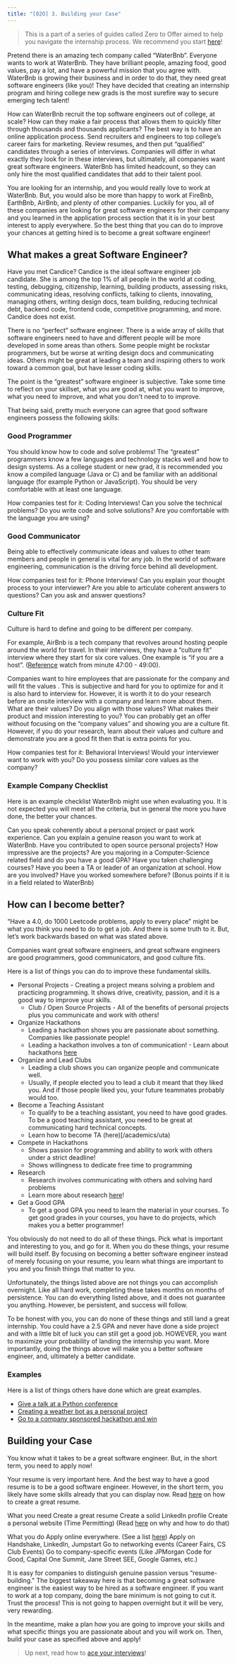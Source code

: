 ```yaml
---
title: "[02O] 3. Building your Case"
---
```


> This is a part of a series of guides called Zero to Offer aimed to help you navigate the internship process. We recommend you start [here](/zero-to-offer/)!

Pretend there is an amazing tech company called “WaterBnb”. Everyone wants to work at WaterBnb. They have brilliant people, amazing food, good values, pay a lot, and have a powerful mission that you agree with. WaterBnb is growing their business and in order to do that, they need great software engineers (like you)! They have decided that creating an internship program and hiring college new grads is the most surefire way to secure emerging tech talent!

How can WaterBnb recruit the top software engineers out of college, at scale? How can they make a fair process that allows them to quickly filter through thousands and thousands applicants? The best way is to have an online application process. Send recruiters and engineers to top college’s career fairs for marketing. Review resumes, and then put “qualified” candidates through a series of interviews. Companies will differ in what exactly they look for in these interviews, but ultimately, all companies want great software engineers. WaterBnb has limited headcount, so they can only hire the most qualified candidates that add to their talent pool.

You are looking for an internship, and you would really love to work at WaterBnb. But, you would also be more than happy to work at FireBnb, EarthBnb, AirBnb, and plenty of other companies. Luckily for you, all of these companies are looking for great software engineers for their company and you learned in the application process section that it is in your best interest to apply everywhere. So the best thing that you can do to improve your chances at getting hired is to become a great software engineer!

## What makes a great Software Engineer?

Have you met Candice? Candice is the ideal software engineer job candidate. She is among the top 1% of all people in the world at coding, testing, debugging, citizenship, learning, building products, assessing risks, communicating ideas, resolving conflicts, talking to clients, innovating, managing others, writing design docs, team building, reducing technical debt, backend code, frontend code, competitive programming, and more. Candice does not exist.

There is no “perfect” software engineer. There is a wide array of skills that software engineers need to have and different people will be more developed in some areas than others. Some people might be rockstar programmers, but be worse at writing design docs and communicating ideas. Others might be great at leading a team and inspiring others to work toward a common goal, but have lesser coding skills.

The point is the “greatest” software engineer is subjective. Take some time to reflect on your skillset, what you are good at, what you want to improve, what you need to improve, and what you don't need to to improve.

That being said, pretty much everyone can agree that good software engineers possess the following skills:

### Good Programmer

You should know how to code and solve problems! The “greatest” programmers know a few languages and technology stacks well and how to design systems. As a college student or new grad, it is recommended you know a compiled language (Java or C) and be familiar with an additional language (for example Python or JavaScript). You should be very comfortable with at least one language.

How companies test for it: Coding Interviews! Can you solve the technical problems? Do you write code and solve solutions? Are you comfortable with the language you are using?

### Good Communicator

Being able to effectively communicate ideas and values to other team members and people in general is vital for any job. In the world of software engineering, communication is the driving force behind all development.

How companies test for it: Phone Interviews! Can you explain your thought process to your interviewer? Are you able to articulate coherent answers to questions? Can you ask and answer questions?

### Culture Fit

Culture is hard to define and going to be different per company.

For example, AirBnb is a tech company that revolves around hosting people around the world for travel. In their interviews, they have a “culture fit” interview where they start for six core values. One example is “if you are a host”. ([Reference](https://youtu.be/W608u6sBFpo?t=2864) watch from minute 47:00 - 49:00).

Companies want to hire employees that are passionate for the company and will fit the values . This is subjective and hard for you to optimize for and it is also hard to interview for. However, it is worth it to do your research before an onsite interview with a company and learn more about them. What are their values? Do you align with those values? What makes their product and mission interesting to you? You can probably get an offer without focusing on the “company values” and showing you are a culture fit. However, if you do your research, learn about their values and culture and demonstrate you are a good fit then that is extra points for you.

How companies test for it: Behavioral Interviews! Would your interviewer want to work with you? Do you possess similar core values as the company?

### Example Company Checklist

Here is an example checklist WaterBnb might use when evaluating you. It is not expected you will meet all the criteria, but in general the more you have done, the better your chances.

Can you speak coherently about a personal project or past work experience.
Can you explain a genuine reason you want to work at WaterBnb.
Have you contributed to open source personal projects? How impressive are the projects?
Are you majoring in a Computer-Science related field and do you have a good GPA?
Have you taken challenging courses?
Have you been a TA or leader of an organization at school. How are you involved?
Have you worked somewhere before? (Bonus points if it is in a field related to WaterBnb)

## How can I become better?

“Have a 4.0, do 1000 Leetcode problems, apply to every place” might be what you think you need to do to get a job. And there is some truth to it. But, let’s work backwards based on what was stated above.

Companies want great software engineers, and great software engineers are good programmers, good communicators, and good culture fits.

Here is a list of things you can do to improve these fundamental skills.

- Personal Projects - Creating a project means solving a problem and practicing programming. It shows drive, creativity, passion, and it is a good way to improve your skills.
  - Club / Open Source Projects - All of the benefits of personal projects plus you communicate and work with others!
- Organize Hackathons
  - Leading a hackathon shows you are passionate about something. Companies like passionate people!
  - Leading a hackathon involves a ton of communication! - Learn about hackathons [here](/skills/hackathons)
- Organize and Lead Clubs
  - Leading a club shows you can organize people and communicate well.
  - Usually, if people elected you to lead a club it meant that they liked you. And if those people liked you, your future teammates probably would too.
- Become a Teaching Assistant
  - To qualify to be a teaching assistant, you need to have good grades. To be a good teaching assistant, you need to be great at communicating hard technical concepts.
  - Learn how to become TA (here)[/academics/uta)
- Compete in Hackathons
  - Shows passion for programming and ability to work with others under a strict deadline!
  - Shows willingness to dedicate free time to programming
- Research
  - Research involves communicating with others and solving hard problems
  - Learn more about research [here](/academics/research)!
- Get a Good GPA
  - To get a good GPA you need to learn the material in your courses. To get good grades in your courses, you have to do projects, which makes you a better programmer!

You obviously do not need to do all of these things. Pick what is important and interesting to you, and go for it. When you do these things, your resume will build itself. By focusing on becoming a better software engineer instead of merely focusing on your resume, you learn what things are important to you and you finish things that matter to you.

Unfortunately, the things listed above are not things you can accomplish overnight. Like all hard work, completing these takes months on months of persistence. You can do everything listed above, and it does not guarantee you anything. However, be persistent, and success will follow.

To be honest with you, you can do none of these things and still land a great internship. You could have a 2.5 GPA and never have done a side project and with a little bit of luck you can still get a good job. HOWEVER, you want to maximize your probability of landing the internship you want. More importantly, doing the things above will make you a better software engineer, and, ultimately a better candidate.

### Examples

Here is a list of things others have done which are great examples.

- [Give a talk at a Python conference](https://www.pyohio.org/2019/presentations/66)
- [Creating a weather bot as a personal project](https://github.com/Zmwang622/Weather-Bot)
- [Go to a company sponsored hackathon and win](https://www.youtube.com/watch?v=FllvDqwGSDc)

## Building your Case

You know what it takes to be a great software engineer. But, in the short term, you need to apply now!

Your resume is very important here. And the best way to have a good resume is to be a good software engineer. However, in the short term, you likely have some skills already that you can display now. Read [here](/career/resume) on how to create a great resume.

What you need
Create a great resume
Create a solid LinkedIn profile
Create a personal website (Time Permitting) (Read [here](/skills/personal-website/) on why and how to do that)

What you do
Apply online everywhere. (See a list [here](https://github.com/Pitt-CSC/Summer2021-Internships))
Apply on Handshake, LinkedIn, Jumpstart
Go to networking events (Career Fairs, CS Club Events)
Go to company-specific events (Like JPMorgan Code for Good, Capital One Summit, Jane Street SEE, Google Games, etc.)

It is easy for companies to distinguish genuine passion versus “resume-building." The biggest takeaway here is that becoming a great software engineer is the easiest way to be hired as a software engineer. If you want to work at a top company, doing the bare minimum is not going to cut it. Trust the process! This is not going to happen overnight but it will be very, very rewarding.

In the meantime, make a plan how you are going to improve your skills and what specific things you are passionate about and you will work on. Then, build your case as specified above and apply!

> Up next, read how to [ace your interviews](/zero-to-offer/ace-your-interview)!
